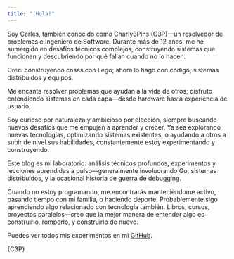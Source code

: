 ```yaml
---
title: "¡Hola!"
---
```


Soy Carles, también conocido como Charly3Pins (C3P)—un resolvedor de problemas e Ingeniero de Software. Durante más de 12 años, me he sumergido en desafíos técnicos complejos, construyendo sistemas que funcionan y descubriendo por qué fallan cuando no lo hacen.

Crecí construyendo cosas con Lego; ahora lo hago con código, sistemas distribuidos y equipos.

Me encanta resolver problemas que ayudan a la vida de otros; disfruto entendiendo sistemas en cada capa—desde hardware hasta experiencia de usuario;

Soy curioso por naturaleza y ambicioso por elección, siempre buscando nuevos desafíos que me empujen a aprender y crecer.
Ya sea explorando nuevas tecnologías, optimizando sistemas existentes, o ayudando a otros a subir de nivel sus habilidades, constantemente estoy experimentando y construyendo.

Este blog es mi laboratorio: análisis técnicos profundos, experimentos y lecciones aprendidas a pulso—generalmente involucrando Go, sistemas distribuidos, y la ocasional historia de guerra de debugging.

Cuando no estoy programando, me encontrarás manteniéndome activo, pasando tiempo con mi familia, o haciendo deporte. Probablemente sigo aprendiendo algo relacionado con tecnología también. Libros, cursos, proyectos paralelos—creo que la mejor manera de entender algo es construirlo, romperlo, y construirlo de nuevo.

Puedes ver todos mis experimentos en mi [GitHub](https://github.com/charly3pins).

{C3P}
